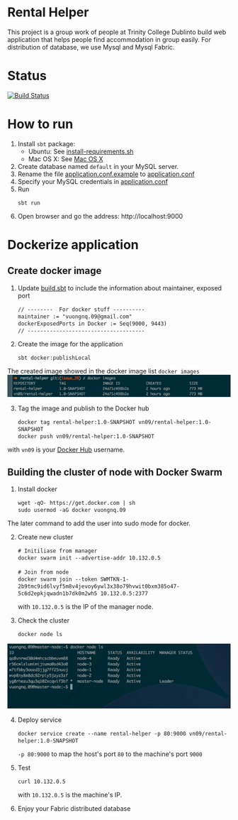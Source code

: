 # Rental Helper
This project is a group work of people at Trinity College Dublinto build web application that helps people find accommodation in group easily. For distribution of database, we use Mysql and Mysql Fabric.

# Status
[![Build Status](https://travis-ci.org/vn09/rental-helper.png)](https://travis-ci.org/vn09/rental-helper)
# How to run
1. Install `sbt` package:
   + Ubuntu: See [install-requirements.sh](scripts/install-requirements.sh)
   + Mac OS X: See [Mac OS X](http://www.scala-sbt.org/0.13/docs/Installing-sbt-on-Mac.html)
2. Create database named `default` in your MySQL server.
3. Rename the file [application.conf.example](conf/application.conf.example) to [application.conf](conf/application.conf)
4. Specify your MySQL credentials in [application.conf](conf/application.conf)
4. Run
    ```
    sbt run
    ```
5. Open browser and go the address: http://localhost:9000

# Dockerize application
## Create docker image
1. Update [build.sbt](build.sbt) to include the information about maintainer, exposed port
    ```
    // --------  For docker stuff ----------
    maintainer := "vuongnq.09@gmail.com"
    dockerExposedPorts in Docker := Seq(9000, 9443)
    // -------------------------------------
    ```

2. Create the image for the application
    ```
    sbt docker:publishLocal
    ```
The created image showed in the docker image list
    ```
    docker images
    ```
    ![Docker images](public/images/docker_images.png?raw=true)

3. Tag the image and publish to the Docker hub
    ```
    docker tag rental-helper:1.0-SNAPSHOT vn09/rental-helper:1.0-SNAPSHOT
    docker push vn09/rental-helper:1.0-SNAPSHOT
    ```
with `vn09` is your [Docker Hub](https://hub.docker.com/) username.

## Building the cluster of node with Docker Swarm
1. Install docker 
    ```
    wget -qO- https://get.docker.com | sh
    sudo usermod -aG docker vuongnq.09
    ```
The later command to add the user into sudo mode for docker.

2. Create new cluster
    ```
    # Initiliase from manager
    docker swarm init --advertise-addr 10.132.0.5
    
    # Join from node
    docker swarm join --token SWMTKN-1-2b9tmc9id6lvyf5m8v4jevoy6ywl3x38o79hvwit0bxm385o47-5c6d2epkjqwadn1b7dk0m2wh5 10.132.0.5:2377
    ```
    
    with `10.132.0.5` is the IP of the manager node.

3. Check the cluster
    ```
    docker node ls
    ```
![Cluster of nodes](public/images/cluster_nodes.png?raw=true)

4. Deploy service
    ```
    docker service create --name rental-helper -p 80:9000 vn09/rental-helper:1.0-SNAPSHOT
    ```
  
    `-p 80:9000` to map the host's port `80` to the machine's port `9000`

5. Test
    ```
    curl 10.132.0.5
    ```
    with `10.132.0.5` is the machine's IP. 


6. Enjoy your Fabric distributed database

